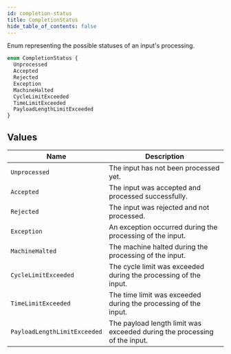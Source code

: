 ```yaml
---
id: completion-status
title: CompletionStatus
hide_table_of_contents: false
---
```


Enum representing the possible statuses of an input's processing.

```graphql
enum CompletionStatus {
  Unprocessed
  Accepted
  Rejected
  Exception
  MachineHalted
  CycleLimitExceeded
  TimeLimitExceeded
  PayloadLengthLimitExceeded
}
```

## Values

| Name | Description |
| ---- | ----------- |
| `Unprocessed` | The input has not been processed yet. |
| `Accepted` | The input was accepted and processed successfully. |
| `Rejected` | The input was rejected and not processed. |
| `Exception` | An exception occurred during the processing of the input. |
| `MachineHalted` | The machine halted during the processing of the input. |
| `CycleLimitExceeded` | The cycle limit was exceeded during the processing of the input. |
| `TimeLimitExceeded` | The time limit was exceeded during the processing of the input. |
| `PayloadLengthLimitExceeded` | The payload length limit was exceeded during the processing of the input. |

